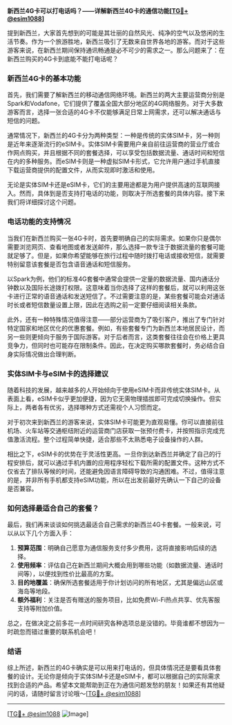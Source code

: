 **新西兰4G卡可以打电话吗？——详解新西兰4G卡的通信功能[[TG💪+ @esim1088](https://t.me/s/esim1088)]**

提到新西兰，大家首先想到的可能是其壮丽的自然风光、纯净的空气以及悠闲的生活节奏。作为一个旅游胜地，新西兰吸引了无数来自世界各地的游客。而对于这些游客来说，在新西兰期间保持通讯畅通是必不可少的需求之一。那么问题来了：在新西兰购买的4G卡到底能不能打电话呢？

### 新西兰4G卡的基本功能

首先，我们需要了解新西兰的移动通信网络环境。新西兰的两大主要运营商分别是Spark和Vodafone，它们提供了覆盖全国大部分地区的4G网络服务。对于大多数游客而言，选择一张合适的4G卡不仅能够满足日常上网需求，还可以解决通话与短信的问题。

通常情况下，新西兰的4G卡分为两种类型：一种是传统的实体SIM卡，另一种则是近年来逐渐流行的eSIM卡。实体SIM卡需要用户亲自前往运营商的营业厅或合作网点购买，并且根据不同的套餐选择，可以享受包括数据流量、通话时间和短信在内的多种服务。而eSIM卡则是一种虚拟SIM卡形式，它允许用户通过手机直接下载运营商提供的配置文件，从而实现即时激活和使用。

无论是实体SIM卡还是eSIM卡，它们的主要用途都是为用户提供高速的互联网接入。然而，具体到是否支持打电话的功能，则取决于所选套餐的具体内容。接下来我们将详细探讨这个问题。

### 电话功能的支持情况

当我们在新西兰购买一张4G卡时，首先要明确自己的实际需求。如果你只是偶尔需要浏览网页、查看地图或者发送邮件，那么选择一款专注于数据流量的套餐可能就足够了。但是，如果你希望能够在旅行过程中随时拨打电话或接收短信，就需要特别留意该套餐是否包含语音通话和短信服务。

以Spark为例，他们的标准4G套餐中通常会提供一定量的数据流量、国内通话分钟数以及国际长途拨打权限。这意味着当你选择了这样的套餐后，就可以利用这张卡进行正常的语音通话和发送短信了。不过需要注意的是，某些套餐可能会对通话时长或者短信数量设置上限，因此在选购之前一定要仔细阅读相关条款。

此外，还有一种特殊情况值得注意——部分运营商为了吸引客户，推出了专门针对特定国家和地区优化的优惠套餐。例如，有些套餐专门为新西兰本地居民设计，而另一些则更倾向于服务于国际游客。对于后者而言，这类套餐往往会在价格上更具竞争力，但同时也可能存在限制条件。因此，在决定购买哪款套餐时，务必结合自身实际情况做出合理判断。

### 实体SIM卡与eSIM卡的选择建议

随着科技的发展，越来越多的人开始倾向于使用eSIM卡而非传统实体SIM卡。从表面上看，eSIM卡似乎更加便捷，因为它无需物理插拔即可完成切换操作。但实际上，两者各有优劣，选择哪种方式还需视个人习惯而定。

对于初次来到新西兰的游客来说，实体SIM卡可能更为直观易懂。你可以直接前往机场、火车站等交通枢纽附近的运营商门店获取一张预付费卡，并按照指示完成充值激活流程。整个过程简单快捷，适合那些不太熟悉电子设备操作的人群。

相比之下，eSIM卡的优势在于灵活性更高。一旦你到达新西兰并确定了自己的行程安排后，就可以通过手机内置的应用程序轻松下载所需的配置文件。这种方式不仅省去了排队等候的时间，还能避免因语言障碍导致的沟通困难。不过，值得注意的是，并非所有手机都支持eSIM功能，所以在出发前最好先确认一下自己的设备是否兼容。

### 如何选择最适合自己的套餐？

最后，我们再来谈谈如何挑选最适合自己需求的新西兰4G卡套餐。一般来说，可以从以下几个方面入手：

1. **预算范围**：明确自己愿意为通信服务支付多少费用，这将直接影响后续的选择。
2. **使用频率**：评估自己在新西兰期间大概会用到哪些功能（如数据流量、通话时间等），以便找到性价比最高的方案。
3. **目的地覆盖**：确保所选套餐适用于你计划访问的所有地区，尤其是偏远山区或海岛等地段。
4. **额外福利**：关注是否有赠送的服务项目，比如免费Wi-Fi热点共享、优先客服支持等附加价值。

总之，在做决定之前多花一点时间研究各种选项总是没错的。毕竟谁都不想因为一时疏忽而错过重要的联系机会吧！

### 结语

综上所述，新西兰的4G卡确实是可以用来打电话的，但具体情况还是要看具体套餐的设计。无论你是倾向于实体SIM卡还是eSIM卡，都可以根据自己的实际需求找到合适的产品。希望本文能帮助到正在为通信问题发愁的朋友！如果还有其他疑问的话，请随时留言讨论哦～[[TG💪+ @esim1088](https://t.me/s/esim1088)]

---

[[TG💪+ @esim1088](https://t.me/s/esim1088) ![Image](https://i.postimg.cc/4NQfJmqS/Snipaste-2025-05-13-00-14-12.png)]
